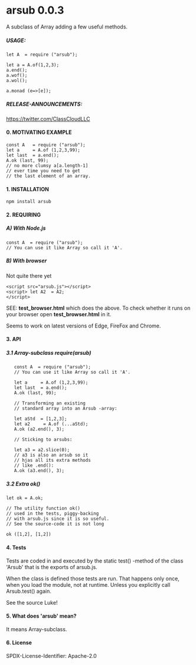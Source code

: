 # arsub 0.0.3

A subclass of Array adding
a few useful methods.
 

##### USAGE:

    let A  = require ("arsub");
        
    let a = A.of(1,2,3);
    a.end();
    a.wof();
    a.wol();

    a.monad (e=>[e]);


##### RELEASE-ANNOUNCEMENTS:
   
https://twitter.com/ClassCloudLLC
   
   
#### 0. MOTIVATING EXAMPLE

    const A   = require ("arsub");
    let a     = A.of (1,2,3,99);
    let last  = a.end();
    A.ok (last, 99);
    // no more clumsy a[a.length-1]
    // ever time you need to get
    // the last element of an array.


#### 1. INSTALLATION
    npm install arsub
    
#### 2. REQUIRING

##### A) With Node.js

    const A  = require ("arsub");
    // You can use it like Array so call it 'A'.


##### B) With  browser

Not quite there yet

    <script src="arsub.js"></script>
    <script> let A2  = A2;
    </script>



SEE: **test_browser.html** which does the
above. To check whether it runs on your browser
open  **test_browser.html** in it. 

Seems to work on latest versions of Edge,
FireFox and Chrome.

#### 3. API  

##### 3.1 Array-subclass require(arsub)

       const A  = require ("arsub");
       // You can use it like Array so call it 'A'.

       let a     = A.of (1,2,3,99);
       let last  = a.end();
       A.ok (last, 99);

       // Transforming an existing
       // standard array into an Arsub -array:

       let aStd  = [1,2,3];
       let a2     = A.of (...aStd);
       A.ok (a2.end(), 3);

       // Sticking to arsubs:

       let a3 = a2.slice(0);
       // a3 is also an arsub so it
       // hjas all its extra methods
       // like .end():
       A.ok (a3.end(), 3);






##### 3.2 Extra ok()

    let ok = A.ok;

    // The utility function ok()
    // used in the tests, piggy-backing
    // with arsub.js since it is so useful.
    // See the source-code it is not long

    ok ([1,2], [1,2])

#### 4. Tests

Tests are coded in and executed by
the static test() -method of the
class 'Arsub' that is the exports of
arsub.js.

When the class is defined those
tests are run. That happens
only once, when you load the module,
not at runtime. Unless you explicitly
call Arsub.test() again.

See the source Luke!
   
#### 5. What does 'arsub' mean?
It means Array-subclass.

#### 6. License
SPDX-License-Identifier: Apache-2.0



